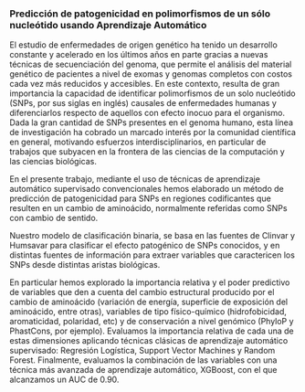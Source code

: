 ### Predicción de patogenicidad en polimorfismos de un sólo nucleótido usando Aprendizaje Automático

El estudio de enfermedades de origen genético ha tenido un desarrollo constante y acelerado en los últimos años en parte gracias a nuevas técnicas de secuenciación del genoma, que permite el análisis del material genético de pacientes a nivel de exomas y genomas completos con costos cada vez más reducidos y accesibles. En este contexto, resulta de gran importancia la capacidad de identificar polimorfismos de un solo nucleótido (SNPs, por sus siglas en inglés) causales de enfermedades humanas y diferenciarlos respecto de aquellos con efecto inocuo para el organismo. Dada la gran cantidad de SNPs presentes en el genoma humano, esta línea de investigación ha cobrado un marcado interés por la comunidad científica en general, motivando esfuerzos interdisciplinarios, en particular de trabajos que subyacen en la frontera de las ciencias de la computación y las ciencias biológicas.

En el presente trabajo, mediante el uso de técnicas de aprendizaje automático supervisado convencionales hemos elaborado un método de predicción de patogenicidad para SNPs en regiones codificantes que resulten en un cambio de aminoácido, normalmente referidas como SNPs con cambio de sentido.

Nuestro modelo de clasificación binaria, se basa en las fuentes de Clinvar y Humsavar para clasificar el efecto patogénico de SNPs conocidos, y en distintas fuentes de información para extraer variables que caractericen los SNPs desde distintas aristas biológicas.
 
En particular hemos explorado la importancia relativa y el poder predictivo de variables que den a cuenta del cambio estructural producido por el cambio de aminoácido (variación de energía, superficie de exposición del aminoácido, entre otras), variables de tipo físico-químico (hidrofobicidad, aromaticidad, polaridad, etc) y de conservación a nivel genómico (PhyloP y PhastCons, por ejemplo). Evaluamos la importancia relativa de cada una de estas dimensiones aplicando técnicas clásicas de aprendizaje automático supervisado: Regresión Logística, Support Vector Machines y Random Forest. Finalmente, evaluamos la combinación de las variables con una técnica más avanzada de aprendizaje automático, XGBoost, con el que alcanzamos un AUC de 0.90.


